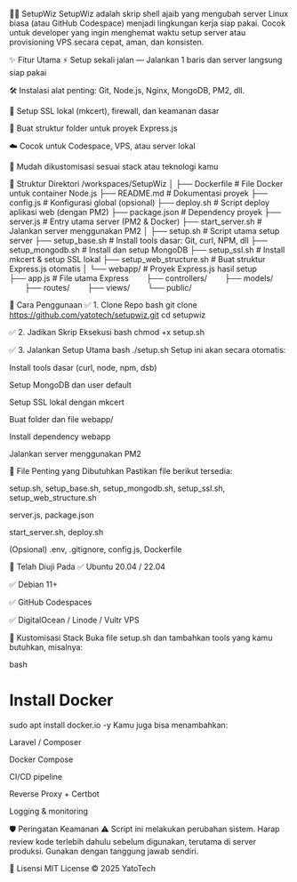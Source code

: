 🧙‍♂️ SetupWiz
SetupWiz adalah skrip shell ajaib yang mengubah server Linux biasa (atau GitHub Codespace) menjadi lingkungan kerja siap pakai. Cocok untuk developer yang ingin menghemat waktu setup server atau provisioning VPS secara cepat, aman, dan konsisten.

✨ Fitur Utama
⚡ Setup sekali jalan — Jalankan 1 baris dan server langsung siap pakai

🛠️ Instalasi alat penting: Git, Node.js, Nginx, MongoDB, PM2, dll.

🔐 Setup SSL lokal (mkcert), firewall, dan keamanan dasar

🧰 Buat struktur folder untuk proyek Express.js

☁️ Cocok untuk Codespace, VPS, atau server lokal

🔄 Mudah dikustomisasi sesuai stack atau teknologi kamu

📁 Struktur Direktori
/workspaces/SetupWiz
│
├── Dockerfile # File Docker untuk container Node.js
├── README.md # Dokumentasi proyek
├── config.js # Konfigurasi global (opsional)
├── deploy.sh # Script deploy aplikasi web (dengan PM2)
├── package.json # Dependency proyek
├── server.js # Entry utama server (PM2 & Docker)
├── start_server.sh # Jalankan server menggunakan PM2
│
├── setup.sh # Script utama setup server
├── setup_base.sh # Install tools dasar: Git, curl, NPM, dll
├── setup_mongodb.sh # Install dan setup MongoDB
├── setup_ssl.sh # Install mkcert & setup SSL lokal
├── setup_web_structure.sh # Buat struktur Express.js otomatis
│
└── webapp/ # Proyek Express.js hasil setup
  ├── app.js # File utama Express
  ├── controllers/
  ├── models/
  ├── routes/
  ├── views/
  └── public/

🚀 Cara Penggunaan
✅ 1. Clone Repo
bash
git clone https://github.com/yatotech/setupwiz.git
cd setupwiz

✅ 2. Jadikan Skrip Eksekusi
bash
chmod +x setup.sh

✅ 3. Jalankan Setup Utama
bash
./setup.sh
Setup ini akan secara otomatis:

Install tools dasar (curl, node, npm, dsb)

Setup MongoDB dan user default

Setup SSL lokal dengan mkcert

Buat folder dan file webapp/

Install dependency webapp

Jalankan server menggunakan PM2

🔧 File Penting yang Dibutuhkan
Pastikan file berikut tersedia:

setup.sh, setup_base.sh, setup_mongodb.sh, setup_ssl.sh, setup_web_structure.sh

server.js, package.json

start_server.sh, deploy.sh

(Opsional) .env, .gitignore, config.js, Dockerfile

🧪 Telah Diuji Pada
✅ Ubuntu 20.04 / 22.04

✅ Debian 11+

✅ GitHub Codespaces

✅ DigitalOcean / Linode / Vultr VPS

🧩 Kustomisasi Stack
Buka file setup.sh dan tambahkan tools yang kamu butuhkan, misalnya:

bash
# Install Docker
sudo apt install docker.io -y
Kamu juga bisa menambahkan:

Laravel / Composer

Docker Compose

CI/CD pipeline

Reverse Proxy + Certbot

Logging & monitoring

🛡️ Peringatan Keamanan
⚠️ Script ini melakukan perubahan sistem.
Harap review kode terlebih dahulu sebelum digunakan, terutama di server produksi.
Gunakan dengan tanggung jawab sendiri.

📜 Lisensi
MIT License © 2025 YatoTech